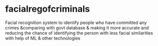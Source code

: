# facialregofcriminals
Facial recognition system to identify people who have committed any crimes &amp;comparing with govt database &amp; making it more accurate and reducing the chance of identifying the person with less facial similarities with help of ML &amp; other technologies
